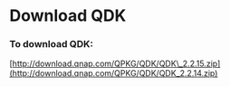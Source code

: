 # Download QDK

### To download QDK:

[http://download.qnap.com/QPKG/QDK/QDK\_2.2.15.zip](http://download.qnap.com/QPKG/QDK/QDK_2.2.14.zip)

